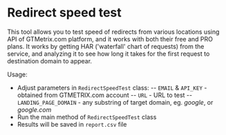 # Redirect speed test

This tool allows you to test speed of redirects from various locations using API of GTMetrix.com platform, and it works with both their free and PRO plans.
It works by getting HAR ('waterfall' chart of requests) from the service, and analyzing it to see how long it takes for the first request to destination domain to appear.

Usage:
  - Adjust parameters in `RedirectSpeedTest` class:
  -- `EMAIL` & `API_KEY` - obtained from GTMETRIX.com account
  -- `URL` - URL to test
  -- `LANDING_PAGE_DOMAIN` - any substring of target domain, eg. _google_, or _google.com_
  - Run the main method of `RedirectSpeedTest` class
  - Results will be saved in `report.csv` file
